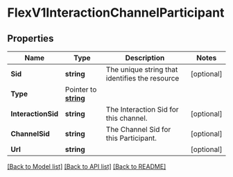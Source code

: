 # FlexV1InteractionChannelParticipant

## Properties

Name | Type | Description | Notes
------------ | ------------- | ------------- | -------------
**Sid** | **string** | The unique string that identifies the resource |[optional] 
**Type** | Pointer to [**string**](InteractionChannelParticipantEnumType.md) |  |
**InteractionSid** | **string** | The Interaction Sid for this channel. |[optional] 
**ChannelSid** | **string** | The Channel Sid for this Participant. |[optional] 
**Url** | **string** |  |[optional] 

[[Back to Model list]](../README.md#documentation-for-models) [[Back to API list]](../README.md#documentation-for-api-endpoints) [[Back to README]](../README.md)


